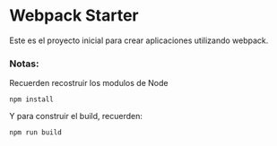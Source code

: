 # Webpack Starter

Este es el proyecto inicial para crear aplicaciones utilizando webpack.

### Notas:
Recuerden recostruir los modulos de Node

```
npm install
```

Y para construir el build, recuerden: 
```
npm run build
```